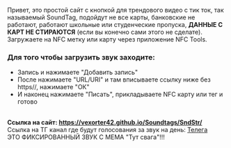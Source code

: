 Привет, это простой сайт с кнопкой для трендового видео с тик ток, так называемый SoundTag, подойдут не все карты, банковские не работают, работают школьные или студенческие пропуска, **ДАННЫЕ С КАРТ НЕ СТИРАЮТСЯ** (если вы конечно сами этого не сделате). Загружаете на NFC метку или карту через приложение NFC Tools. <br>
### Для того чтобы загрузить звук заходите:
- Запись и нажимаете "Добавить запись" <br/>
- После нажимаете "URL/URI" и там вписываете ссылку ниже без https//, нажимаете "ОК" <br/>
- И наконец нажимаете "Писать", прикладываете NFC карту или тег и готово <br><br>

**Ссылка на сайт: https://vexorter42.github.io/Soundtags/SndStr/ <br/>**
Ссылка на ТГ канал где будут голосования за звук на день: [Телега](https://t.me/Vexkon) <br />
ЭТО ФИКСИРОВАННЫЙ ЗВУК С МЕМА "Тут свага"!!!
